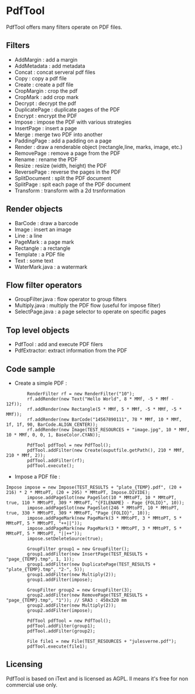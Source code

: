 # PdfTool

PdfTool offers many filters operate on PDF files.     

## Filters

* AddMargin : add a margin
* AddMetadata : add metadata 
* Concat : concat serveral pdf files 
* Copy : copy a pdf file  
* Create : create a pdf file  
* CropMargin : crop the pdf  
* CropMark : add crop mark
* Decrypt : decrypt the pdf 
* DuplicatePage : duplicate pages of the PDF
* Encrypt : encrypt the PDF
* Impose : impose the PDF with various strategies
* InsertPage : insert a page 
* Merge : merge two PDF into another
* PaddingPage : add a padding on a page
* Render : draw a renderable object (rectangle,line, marks, image, etc.)
* RemovePage : remove a page from the PDF
* Rename : rename the PDF
* Resize : resize (width, height) the PDF 
* ReversePage : reverse the pages in the PDF
* SplitDocument : split the PDF document
* SplitPage : spit each page of the PDF document
* Transform : transform with a 2d trsnformation

## Render objects

* BarCode : draw a barcode
* Image : insert an image
* Line : a line
* PageMark : a page mark
* Rectangle : a rectangle
* Template : a PDF file 
* Text : some text
* WaterMark.java : a watermark

## Flow filter operators

* GroupFilter.java : flow operator to group filters
* Multiply.java : multiply the PDF flow (useful for impose filter)
* SelectPage.java : a page selector to operate on specific pages

## Top level objects

* PdfTool : add and execute PDF filers  
* PdfExtractor:  extract information from the PDF

## Code sample 

* Create a simple PDF : 

```
        RenderFilter rf = new RenderFilter("10");
        rf.addRender(new Text("Hello World", 8 * MMf, -5 * MMf - 12f));
        rf.addRender(new Rectangle(5 * MMf, 5 * MMf, -5 * MMf, -5 * MMf));
        rf.addRender(new BarCode("14567890111", 78 * MMf, 10 * MMf, 1f, 1f, 90, BarCode.ALIGN_CENTER));
        rf.addRender(new Image(TEST_RESOURCES + "image.jpg", 10 * MMf, 10 * MMf, 0, 0, 1, BaseColor.CYAN));

        PdfTool pdfTool = new PdfTool();
        pdfTool.addFilter(new Create(ouputfile.getPath(), 210 * MMf, 210 * MMf, 2));
        pdfTool.addFilter(rf);
        pdfTool.execute();
```
 
* Impose a PDF file :

```
Impose impose = new Impose(TEST_RESULTS + "plate_{TEMP}.pdf", (20 + 216) * 2 * MMtoPT, (20 + 295) * MMtoPT, Impose.DIVIDE);
        impose.addPageSlot(new PageSlot(10 * MMtoPT, 10 * MMtoPT, true, 110 * MMtoPT, 309 * MMtoPT, "{FILENAME} - Page {FOLIO}", 10));
        impose.addPageSlot(new PageSlot(246 * MMtoPT, 10 * MMtoPT, true, 330 * MMtoPT, 309 * MMtoPT, "Page {FOLIO}", 10));
        impose.addPageMark(new PageMark(3 * MMtoPT, 3 * MMtoPT, 5 * MMtoPT, 5 * MMtoPT, "++||"));
        impose.addPageMark(new PageMark(3 * MMtoPT, 3 * MMtoPT, 5 * MMtoPT, 5 * MMtoPT, "||++"));
        impose.setDeleteSource(true);

        GroupFilter group1 = new GroupFilter();
        group1.addFilter(new InsertPage(TEST_RESULTS + "page_{TEMP}.tmp", 1, 1));
        group1.addFilter(new DuplicatePage(TEST_RESULTS + "plate_{TEMP}.tmp", "2-", 5));
        group1.addFilter(new Multiply(2));
        group1.addFilter(impose);

        GroupFilter group2 = new GroupFilter(3);
        group2.addFilter(new RemovePage(TEST_RESULTS + "page_{TEMP}.tmp", "1")); // SRA3 : 450x320 mm
        group2.addFilter(new Multiply(2));
        group2.addFilter(impose);

        PdfTool pdfTool = new PdfTool();
        pdfTool.addFilter(group1);
        pdfTool.addFilter(group2);

        File file1 = new File(TEST_RESOURCES + "julesverne.pdf");
        pdfTool.execute(file1);
```

## Licensing

PdfTool is based on iText and is licensed as AGPL. Il means it's free for non commercial use only.
